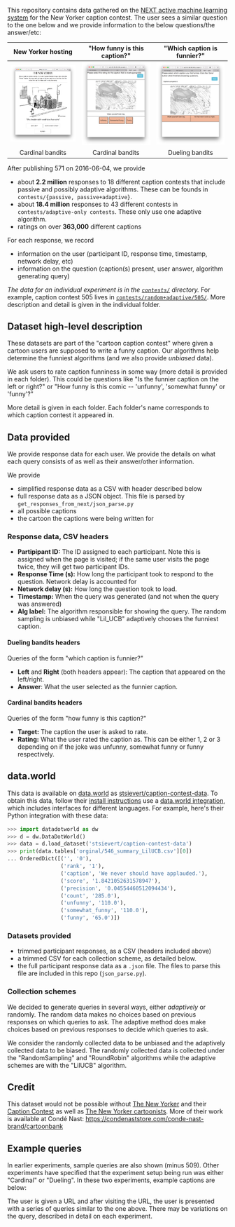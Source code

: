 This repository contains data gathered on the 
[NEXT active machine learning system] 
for the New Yorker caption contest. The user sees a similar question to
the one below and we provide information to the below questions/the answer/etc:

| New Yorker hosting                       | "How funny is this caption?"            | "Which caption is funnier?"            |
| :-----:                                  | :------:                                | :-----:                                |
| ![](example-queries/query_newyorker.png) | ![](example-queries/query_cardinal.png) | ![](example-queries/query_dueling.png) |
| Cardinal bandits                         | Cardinal bandits                        | Dueling bandits                        |



After publishing 571 on 2016-06-04, we provide

* about **2.2 million** responses to 18 different caption contests that include
  passive and possibly adaptive algorithms. These can be founds in
  `contests/{passive, passive+adaptive}`.
* about **18.4 million** responses to 43 different contests in
  `contests/adaptive-only contests`. These only use one adaptive algorithm.
* ratings on over **363,000** different captions

For each response, we record

* information on the user (participant ID, response time, timestamp, network
  delay, etc)
* information on the question (caption(s) present, user answer, algorithm
  generating query)

*The data for an individual experiment is in the [`contests/`] directory.* For
example, caption contest 505 lives in [`contests/random+adaptive/505/`]. More
description and detail is given in the individual folder.

[`adaptive-only-contests`]:adaptive-only-contests/
[`contests/`]:contests/
[`contests/random+adaptive/505/`]:contests/random+adaptive/505


## Dataset high-level description
These datasets are part of the "cartoon caption contest" where given a cartoon
users are supposed to write a funny caption. Our algorithms help determine the
funniest algorithms (and we also provide *unbiased* data).

We ask users to rate caption funniness in some way (more detail is provided in
each folder). This could be questions like "Is the funnier caption on the left
or right?" or "How funny is this comic -- 'unfunny', 'somewhat funny' or
'funny'?"

More detail is given in each folder. Each folder's name corresponds to
which caption contest it appeared in.

## Data provided
We provide response data for each user. We provide the details on what each
query consists of as well as their answer/other information.

We provide

* simplified response data as a CSV with header described below
* full response data as a JSON object. This file is parsed by
  `get_responses_from_next/json_parse.py`
* all possible captions
* the cartoon the captions were being written for

### Response data, CSV headers
* **Partipipant ID:** The ID assigned to each participant. Note this is
  assigned when the page is visited; if the same user visits the page twice,
  they will get two participant IDs.
* **Response Time (s):** How long the participant took to respond to the
  question. Network delay is accounted for
* **Network delay (s):** How long the question took to load.
* **Timestamp:** When the query was generated (and not when the query was
  answered)
* **Alg label:** The algorithm responsible for showing the query. The random
  sampling is unbiased while "Lil_UCB" adaptively chooses the funniest caption.

#### Dueling bandits headers
Queries of the form "which caption is funnier?"

* **Left** and **Right** (both headers appear): The caption that appeared on the left/right.
* **Answer**: What the user selected as the funnier caption.

#### Cardinal bandits headers
Queries of the form "how funny is this caption?"

* **Target:** The caption the user is asked to rate.
* **Rating:** What the user rated the caption as. This can be either 1, 2 or 3
  depending on if the joke was unfunny, somewhat funny or funny respectively.


## data.world
This data is available on [data.world] as [stsievert/caption-contest-data]. To
obtain this data, follow their [install instructions] use a [data.world integration],
which includes interfaces for different languages.
For example, here's their Python integration with these data:

``` python
>>> import datadotworld as dw
>>> d = dw.DataDotWorld()
>>> data = d.load_dataset('stsievert/caption-contest-data')
>>> print(data.tables['orginal/546_summary_LilUCB.csv'][0])
... OrderedDict([('', '0'),
                 ('rank', '1'),
                 ('caption', 'We never should have applauded.'),
                 ('score', '1.8421052631578947'),
                 ('precision', '0.04554460512094434'),
                 ('count', '285.0'),
                 ('unfunny', '110.0'),
                 ('somewhat_funny', '110.0'),
                 ('funny', '65.0')])
```

[stsievert/caption-contest-data]:https://data.world/stsievert/caption-contest-data
[data.world integration]:https://data.world/integrations
[data.world]:https://data.world
[install instructions]:https://github.com/datadotworld/data.world-py

### Datasets provided
* trimmed participant responses, as a CSV (headers included above)
* a trimmed CSV for each collection scheme, as detailed below.
* the full participant response data as a `.json` file. The files to parse this
  file are included in this repo (`json_parse.py`).

### Collection schemes
We decided to generate queries in several ways, either *adaptively* or
randomly. The random data makes no choices based on previous responses on which
queries to ask. The adaptive method does make choices based on previous
responses to decide which queries to ask.

We consider the randomly collected data to be unbiased and the adaptively
collected data to be biased. The randomly collected data is collected under the
"RandomSampling" and "RoundRobin" algorithms while the adaptive schemes are
with the "LilUCB" algorithm.

[499]:contests/499/
[497]:contests/497/
[505]:contests/505/
[507]:contests/507/
[New Yorker Caption Contest]:http://contest.newyorker.com
[Cartoon Lounge: Show Me the Funny]:http://www.newyorker.com/cartoons/bob-mankoff/cartoon-lounge-show-me-the-funny

## Credit
This dataset would not be possible without [The New Yorker] and their [Caption
Contest] as well as [The New Yorker cartoonists]. More of their work is
available at Condé Nast:
https://condenaststore.com/conde-nast-brand/cartoonbank

[The New Yorker cartoonists]:https://en.wikipedia.org/wiki/Category:The_New_Yorker_cartoonists
[The New Yorker]:http://newyorker.com
[Caption Contest]:http://contest.newyorker.com

## Example queries
In earlier experiments, sample queries are also shown (minus 509). Other experiments have specified that the experiment setup being
run was either "Cardinal" or "Dueling". In these two experiments, example
captions are below:

The user is given a URL and after visiting the URL, the user is presented with
a series of queries similar to the one above. There may be variations on the
query, described in detail on each experiment.

[NEXT]:http://nextml.org/
[NEXT active machine learning system]:http://nextml.org/
